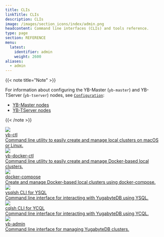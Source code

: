 ```yaml
---
title: CLIs
linkTitle: CLIs
description: CLIs
image: /images/section_icons/index/admin.png
headcontent: Command line interfaces (CLIs) and tools reference.
type: page
section: REFERENCE
menu:
  latest:
    identifier: admin
    weight: 2600
aliases:
  - admin
---
```


{{< note title="Note" >}}

For information about configuring the YB-Master (`yb-master`) and YB-TServer (`yb-tserver`) nodes, see [`Configuration`](../reference/configuration/):

- [YB-Master nodes](../reference/configuration/yb-master)
- [YB-TServer nodes](../reference/configuration/yb-tserver/)

{{< /note >}}


<div class="row">
  <div class="col-12 col-md-6 col-lg-12 col-xl-6">
    <a class="section-link icon-offset" href="yb-ctl/">
      <div class="head">
        <img class="icon" src="/images/section_icons/admin/yb-ctl.png" aria-hidden="true" />
        <div class="title">yb-ctl</div>
      </div>
      <div class="body">
        Command line utility to easily create and manage local clusters on macOS or Linux.
      </div>
    </a>
  </div>

  <div class="col-12 col-md-6 col-lg-12 col-xl-6">
    <a class="section-link icon-offset" href="yb-docker-ctl/">
      <div class="head">
        <img class="icon" src="/images/section_icons/admin/yb-docker-ctl.png" aria-hidden="true" />
        <div class="title">yb-docker-ctl</div>
      </div>
      <div class="body">
        Command line utility to easily create and manage Docker-based local clusters.
      </div>
    </a>
  </div>

  <div class="col-12 col-md-6 col-lg-12 col-xl-6">
    <a class="section-link icon-offset" href="docker-compose/">
      <div class="head">
        <img class="icon" src="/images/section_icons/admin/yb-docker.png" aria-hidden="true" />
        <div class="title">docker-compose</div>
      </div>
      <div class="body">
        Create and manage Docker-based local clusters using docker-compose.
      </div>
    </a>
  </div>

  <div class="col-12 col-md-6 col-lg-12 col-xl-6">
    <a class="section-link icon-offset" href="ysqlsh/">
      <div class="head">
        <img class="icon" src="/images/section_icons/api/ysql.png" aria-hidden="true" />
        <div class="title">ysqlsh CLI for YSQL</div>
      </div>
      <div class="body">
        Command line interface for interacting with YugabyteDB using YSQL.
      </div>
    </a>
  </div>

  <div class="col-12 col-md-6 col-lg-12 col-xl-6">
    <a class="section-link icon-offset" href="cqlsh/">
      <div class="head">
        <img class="icon" src="/images/section_icons/api/ycql.png" aria-hidden="true" />
        <div class="title">cqlsh CLI for YCQL</div>
      </div>
      <div class="body">
        Command line interface for interacting with YugabyteDB using YCQL.
      </div>
    </a>
  </div>

  <div class="col-12 col-md-6 col-lg-12 col-xl-6">
    <a class="section-link icon-offset" href="yb-admin/">
      <div class="head">
        <img class="icon" src="/images/section_icons/api/ysql.png" aria-hidden="true" />
        <div class="title">yb-admin</div>
      </div>
      <div class="body">
        Command line interface for managing YugabyteDB clusters.
      </div>
    </a>
  </div>

</div>
